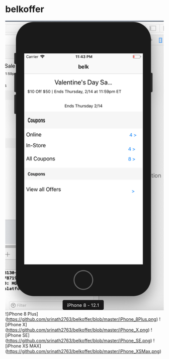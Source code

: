 # belkoffer
![iphone 8](https://github.com/srinath2763/belkoffer/blob/master/iPhone_8.png)
![iPhone 8 Plus] (https://github.com/srinath2763/belkoffer/blob/master/iPhone_8Plus.png)
![iPhone X] (https://github.com/srinath2763/belkoffer/blob/master/iPhone_X.png)
![iPhone SE] (https://github.com/srinath2763/belkoffer/blob/master/iPhone_SE.png)
![iPhone XS MAX] (https://github.com/srinath2763/belkoffer/blob/master/iPhone_XSMax.png)
